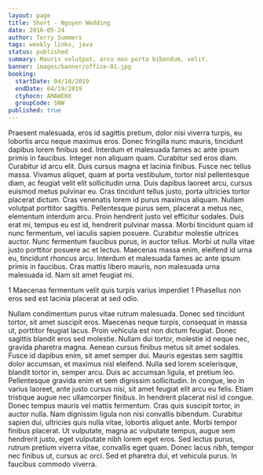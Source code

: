 ```yaml
---
layout: page
title: Short - Nguyen Wedding
date: 2016-05-24
author: Terry Summers
tags: weekly links, java
status: published
summary: Mauris volutpat, arcu non porta bibendum, velit.
banner: images/banner/office-01.jpg
booking:
  startDate: 04/18/2019
  endDate: 04/19/2019
  ctyhocn: AMAWEHX
  groupCode: SNW
published: true
---
```

Praesent malesuada, eros id sagittis pretium, dolor nisi viverra turpis, eu lobortis arcu neque maximus eros. Donec fringilla nunc mauris, tincidunt dapibus lorem finibus sed. Interdum et malesuada fames ac ante ipsum primis in faucibus. Integer non aliquam quam. Curabitur sed eros diam. Curabitur id arcu elit. Duis cursus magna et lacinia finibus. Fusce nec tellus massa. Vivamus aliquet, quam at porta vestibulum, tortor nisl pellentesque diam, ac feugiat velit elit sollicitudin urna. Duis dapibus laoreet arcu, cursus euismod metus pulvinar eu. Cras tincidunt tellus justo, porta ultricies tortor placerat dictum.
Cras venenatis lorem id purus maximus aliquam. Nullam volutpat porttitor sagittis. Pellentesque purus sem, placerat a metus nec, elementum interdum arcu. Proin hendrerit justo vel efficitur sodales. Duis erat mi, tempus eu est id, hendrerit pulvinar massa. Morbi tincidunt quam id nunc fermentum, vel iaculis sapien posuere. Curabitur molestie ultrices auctor. Nunc fermentum faucibus purus, in auctor tellus. Morbi ut nulla vitae justo porttitor posuere ac et lectus. Maecenas massa enim, eleifend id urna eu, tincidunt rhoncus arcu. Interdum et malesuada fames ac ante ipsum primis in faucibus. Cras mattis libero mauris, non malesuada urna malesuada id. Nam sit amet feugiat mi.

1 Maecenas fermentum velit quis turpis varius imperdiet
1 Phasellus non eros sed est lacinia placerat at sed odio.

Nullam condimentum purus vitae rutrum malesuada. Donec sed tincidunt tortor, sit amet suscipit eros. Maecenas neque turpis, consequat in massa ut, porttitor feugiat lacus. Proin vehicula est non dictum feugiat. Donec sagittis blandit eros sed molestie. Nullam dui tortor, molestie id neque nec, gravida pharetra magna. Aenean cursus finibus metus sit amet sodales. Fusce id dapibus enim, sit amet semper dui. Mauris egestas sem sagittis dolor accumsan, et maximus nisl eleifend. Nulla sed lorem scelerisque, blandit tortor in, semper arcu. Duis ac accumsan ligula, et pretium leo. Pellentesque gravida enim et sem dignissim sollicitudin.
In congue, leo in varius laoreet, ante justo cursus nisi, sit amet feugiat elit arcu eu felis. Etiam tristique augue nec ullamcorper finibus. In hendrerit placerat nisl id congue. Donec tempus mauris vel mattis fermentum. Cras quis suscipit tortor, in auctor nulla. Nam dignissim ligula non nisi convallis bibendum. Curabitur sapien dui, ultricies quis nulla vitae, lobortis aliquet ante. Morbi tempor finibus placerat. Ut vulputate, magna ac vulputate tempus, augue sem hendrerit justo, eget vulputate nibh lorem eget eros. Sed lectus purus, rutrum pretium viverra vitae, convallis eget quam. Donec lacus nibh, tempor nec finibus ut, cursus ac orci. Sed et pharetra dui, et vehicula purus. In faucibus commodo viverra.
